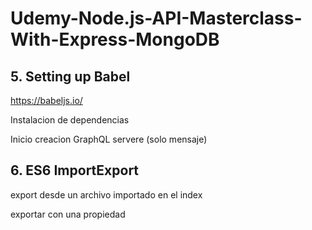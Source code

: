 # Udemy-Node.js-API-Masterclass-With-Express-MongoDB


## 5. Setting up Babel
https://babeljs.io/

Instalacion de dependencias

Inicio creacion GraphQL servere (solo mensaje)

## 6. ES6 ImportExport

export desde un archivo importado en el index

exportar con una propiedad